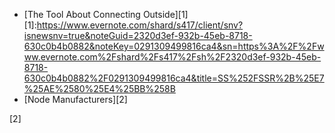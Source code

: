 + [The Tool About Connecting Outside][1] 
[1]:https://www.evernote.com/shard/s417/client/snv?isnewsnv=true&noteGuid=2320d3ef-932b-45eb-8718-630c0b4b0882&noteKey=0291309499816ca4&sn=https%3A%2F%2Fwww.evernote.com%2Fshard%2Fs417%2Fsh%2F2320d3ef-932b-45eb-8718-630c0b4b0882%2F0291309499816ca4&title=SS%252FSSR%2B%25E7%25AE%2580%25E4%25BB%258B
+ [Node Manufacturers][2]

[2]
